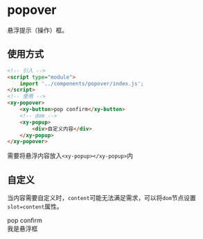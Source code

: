 <script setup>
import { reactive, onMounted } from 'vue'
import './index.css'
  onMounted(() => {
    import('../../components/switch/')
    import('../../components/button/')
    import('../../components/popover/')
  })
</script>

# popover

悬浮提示（操作）框。

## 使用方式

```html
<!-- 引入 -->
<script type="module">
    import '../components/popover/index.js';
</script>
<!-- 使用 -->
<xy-popover>
    <xy-button>pop confirm</xy-button>
    <!-- dom -->
    <xy-popup>
        <div>自定义内容</div>
    </xy-popup>
</xy-popover>
```

需要将悬浮内容放入`<xy-popup></xy-popup>`内

## 自定义

当内容需要自定义时，`content`可能无法满足需求，可以将`dom`节点设置`slot=content`属性。

<xy-popover>
    <xy-button>pop confirm</xy-button>
    <!-- dom -->
    <xy-popup type="pane">
        <div>我是悬浮框</div>
    </xy-popup>
</xy-popover>